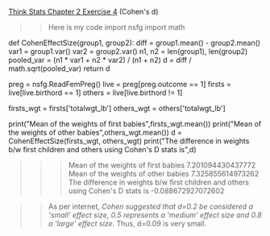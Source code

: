 [Think Stats Chapter 2 Exercise 4](http://greenteapress.com/thinkstats2/html/thinkstats2003.html#toc24) (Cohen's d)

>> Here is my code
import nsfg
import math

def CohenEffectSize(group1, group2):
    diff = group1.mean() - group2.mean()
    var1 = group1.var()
    var2 = group2.var()
    n1, n2 = len(group1), len(group2)
    pooled_var = (n1 * var1 + n2 * var2) / (n1 + n2)
    d = diff / math.sqrt(pooled_var)
    return d

preg = nsfg.ReadFemPreg()
live = preg[preg.outcome == 1]
firsts = live[live.birthord == 1]
others = live[live.birthord != 1]

firsts_wgt = firsts['totalwgt_lb']
others_wgt = others['totalwgt_lb']

print("Mean of the weights of first babies",firsts_wgt.mean())
print("Mean of the weights of other babies",others_wgt.mean())
d = CohenEffectSize(firsts_wgt, others_wgt)
print("The difference in weights b/w first children and others using Cohen's D stats is",d)

>>> Mean of the weights of first babies 7.201094430437772
>>> Mean of the weights of other babies 7.325855614973262
>>> The difference in weights b/w first children and others using Cohen's D stats is -0.088672927072602

>> As per internet, *Cohen suggested that d=0.2 be considered a 'small' effect size, 0.5 represents a 'medium' effect size and 0.8 a 'large' effect size.* Thus, d=0.09 is very small.
